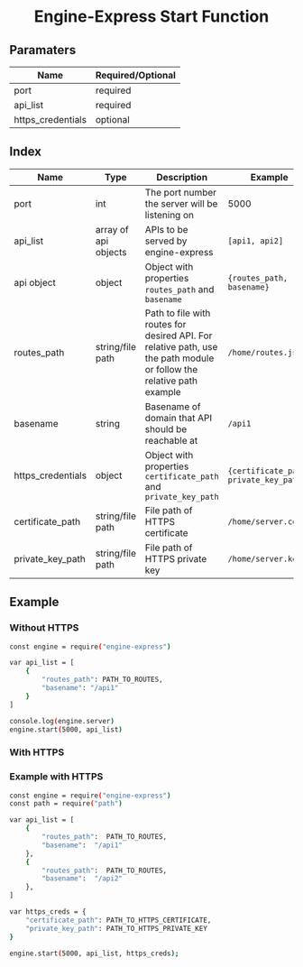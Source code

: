 <h1 align="center">Engine-Express Start Function</h1>

## Paramaters
|  Name|Required/Optional|
|--|--|
| port |required
| api_list |required
| https_credentials|optional


## Index

|  Name| Type |Description|Example|
|--|--|--|--|
| port |int |The port number the server will be listening on| 5000
| api_list|array of api objects|APIs to be served by engine-express| `[api1, api2]`
| api object|object|Object with properties `routes_path` and `basename`| `{routes_path, basename}`
| routes_path|string/file path|Path to file with routes for desired API. For relative path, use the path module or follow the relative path example| `/home/routes.js`
| basename|string|Basename of domain that API should be reachable at | `/api1`
| https_credentials|object|Object with properties `certificate_path` and `private_key_path`| `{certificate_path, private_key_path}`
| certificate_path|string/file path|File path of HTTPS certificate| `/home/server.cer`
| private_key_path|string/file path|File path of HTTPS private key| `/home/server.key`

## Example
### Without HTTPS
```sh
const engine = require("engine-express")

var api_list = [
	{
		"routes_path": PATH_TO_ROUTES,
		"basename": "/api1"
	}
]

console.log(engine.server)
engine.start(5000, api_list)
```
### With HTTPS
### Example with HTTPS
```sh
const engine = require("engine-express")
const path = require("path")

var api_list = [
	{
		"routes_path":  PATH_TO_ROUTES,
		"basename":  "/api1"
	},
	{
		"routes_path":  PATH_TO_ROUTES,
		"basename":  "/api2"
	},
]

var https_creds = {
    "certificate_path": PATH_TO_HTTPS_CERTIFICATE,
    "private_key_path": PATH_TO_HTTPS_PRIVATE_KEY
}

engine.start(5000, api_list, https_creds);
```